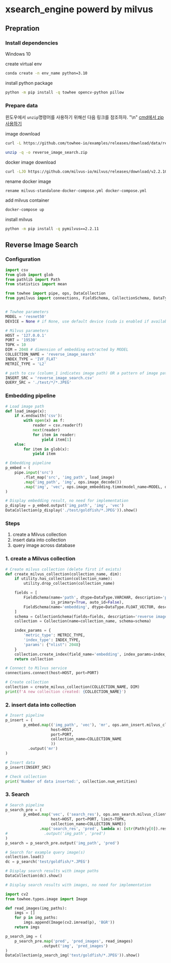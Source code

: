 # xsearch_engine powerd by milvus

## Prepration

### Install dependencies

Windows 10

create virtual env
```bash
conda create -n env_name python=3.10
```

install python package
```bash
python -m pip install -q towhee opencv-python pillow
```

### Prepare data

윈도우에서 ```unzip```명령어를 사용하기 위해선 다음 링크를 참조하자.
"\n"
[cmd에서 zip 사용하기](https://fcurryman.tistory.com/101)

image download
```bash
curl -L https://github.com/towhee-io/examples/releases/download/data/reverse_image_search.zip -O

unzip -q -o reverse_image_search.zip
```

docker image download
```bash
curl -LJO https://github.com/milvus-io/milvus/releases/download/v2.2.10/milvus-standalone-docker-compose.yml
```

rename docker image
```bash
rename milvus-standalone-docker-compose.yml docker-compose.yml
```

add milvus container
```bash
docker-compose up
```

install milvus
```bash
python -m pip install -q pymilvus==2.2.11
```

## Reverse Image Search

### Configuration

```python
import csv
from glob import glob
from pathlib import Path
from statistics import mean

from towhee import pipe, ops, DataCollection
from pymilvus import connections, FieldSchema, CollectionSchema, DataType, Collection, utility


# Towhee parameters
MODEL = 'resnet50'
DEVICE = None # if None, use default device (cuda is enabled if available)

# Milvus parameters
HOST = '127.0.0.1'
PORT = '19530'
TOPK = 10
DIM = 2048 # dimension of embedding extracted by MODEL
COLLECTION_NAME = 'reverse_image_search'
INDEX_TYPE = 'IVF_FLAT'
METRIC_TYPE = 'L2'

# path to csv (column_1 indicates image path) OR a pattern of image paths
INSERT_SRC = 'reverse_image_search.csv'
QUERY_SRC = './test/*/*.JPEG'
```

### Embedding pipeline

```python
# Load image path
def load_image(x):
    if x.endswith('csv'):
        with open(x) as f:
            reader = csv.reader(f)
            next(reader)
            for item in reader:
                yield item[1]
    else:
        for item in glob(x):
            yield item

# Embedding pipeline
p_embed = (
    pipe.input('src')
        .flat_map('src', 'img_path', load_image)
        .map('img_path', 'img', ops.image_decode())
        .map('img', 'vec', ops.image_embedding.timm(model_name=MODEL, device=DEVICE))
)
```

```python
# Display embedding result, no need for implementation
p_display = p_embed.output('img_path', 'img', 'vec')
DataCollection(p_display('./test/goldfish/*.JPEG')).show()
```

### Steps

1. create a Milvus collection
2. insert data into collection
3. query image across database

### 1. create a Milvus collection

```python
# Create milvus collection (delete first if exists)
def create_milvus_collection(collection_name, dim):
    if utility.has_collection(collection_name):
        utility.drop_collection(collection_name)

    fields = [
        FieldSchema(name='path', dtype=DataType.VARCHAR, description='path to image', max_length=500, 
                    is_primary=True, auto_id=False),
        FieldSchema(name='embedding', dtype=DataType.FLOAT_VECTOR, description='image embedding vectors', dim=dim)
    ]
    schema = CollectionSchema(fields=fields, description='reverse image search')
    collection = Collection(name=collection_name, schema=schema)

    index_params = {
        'metric_type': METRIC_TYPE,
        'index_type': INDEX_TYPE,
        'params': {"nlist": 2048}
    }
    collection.create_index(field_name='embedding', index_params=index_params)
    return collection
```

```python
# Connect to Milvus service
connections.connect(host=HOST, port=PORT)

# Create collection
collection = create_milvus_collection(COLLECTION_NAME, DIM)
print(f'A new collection created: {COLLECTION_NAME}')
```

### 2. insert data into collection

```python
# Insert pipeline
p_insert = (
        p_embed.map(('img_path', 'vec'), 'mr', ops.ann_insert.milvus_client(
                    host=HOST,
                    port=PORT,
                    collection_name=COLLECTION_NAME
                    ))
          .output('mr')
)
```

```python
# Insert data
p_insert(INSERT_SRC)

# Check collection
print('Number of data inserted:', collection.num_entities)
```


### 3. Search

```python
# Search pipeline
p_search_pre = (
        p_embed.map('vec', ('search_res'), ops.ann_search.milvus_client(
                    host=HOST, port=PORT, limit=TOPK,
                    collection_name=COLLECTION_NAME))
               .map('search_res', 'pred', lambda x: [str(Path(y[0]).resolve()) for y in x])
#                .output('img_path', 'pred')
)
p_search = p_search_pre.output('img_path', 'pred')
```

```python
# Search for example query image(s)
collection.load()
dc = p_search('test/goldfish/*.JPEG')

# Display search results with image paths
DataCollection(dc).show()
```

```python
# Display search results with images, no need for implementation

import cv2
from towhee.types.image import Image

def read_images(img_paths):
    imgs = []
    for p in img_paths:
        imgs.append(Image(cv2.imread(p), 'BGR'))
    return imgs

p_search_img = (
    p_search_pre.map('pred', 'pred_images', read_images)
                .output('img', 'pred_images')
)
DataCollection(p_search_img('test/goldfish/*.JPEG')).show()
```